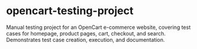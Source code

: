 # opencart-testing-project
Manual testing project for an OpenCart e-commerce website, covering test cases for homepage, product pages, cart, checkout, and search. Demonstrates test case creation, execution, and documentation.
